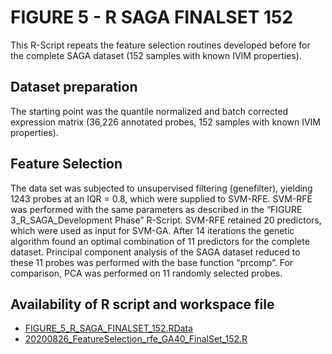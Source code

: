 # FIGURE 5 - R SAGA FINALSET 152

This R-Script repeats the feature selection routines developed before for the complete SAGA dataset (152 samples with known IVIM properties). 

## Dataset preparation
The starting point was the quantile normalized and batch corrected expression matrix (36,226 annotated probes, 152 samples with known IVIM properties).  

## Feature Selection
The data set was subjected to unsupervised filtering (genefilter), yielding 1243 probes at an IQR = 0.8, which were supplied to SVM-RFE. SVM-RFE was performed with the same parameters as described in the “FIGURE 3_R_SAGA_Development Phase” R-Script. SVM-RFE retained 20 predictors, which were used as input for SVM-GA. After 14 iterations the genetic algorithm found an optimal combination of 11 predictors for the complete dataset. Principal component analysis of the SAGA dataset reduced to these 11 probes was performed with the base function “prcomp”. For comparison, PCA was performed on 11 randomly selected probes. 

## Availability of R script and workspace file

*	[FIGURE_5_R_SAGA_FINALSET_152.RData](https://www.dropbox.com/s/k1gj33layaufthg/.RData?dl=0)
*	[20200826_FeatureSelection_rfe_GA40_FinalSet_152.R](./20200826_FeatureSelection_rfe_GA40_FinalSet_152.R)
